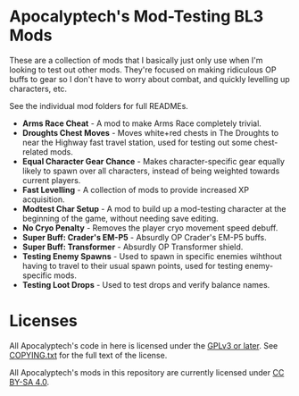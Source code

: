 Apocalyptech's Mod-Testing BL3 Mods
===================================

These are a collection of mods that I basically just only use when I'm looking
to test out other mods.  They're focused on making ridiculous OP buffs to gear
so I don't have to worry about combat, and quickly levelling up characters, etc.

See the individual mod folders for full READMEs.

- **Arms Race Cheat** - A mod to make Arms Race completely trivial.
- **Droughts Chest Moves** - Moves white+red chests in The Droughts to near the
  Highway fast travel station, used for testing out some chest-related mods.
- **Equal Character Gear Chance** - Makes character-specific gear equally likely
  to spawn over all characters, instead of being weighted towards current players.
- **Fast Levelling** - A collection of mods to provide increased XP acquisition.
- **Modtest Char Setup** - A mod to build up a mod-testing character at the
  beginning of the game, without needing save editing.
- **No Cryo Penalty** - Removes the player cryo movement speed debuff.
- **Super Buff: Crader's EM-P5** - Absurdly OP Crader's EM-P5 buffs.
- **Super Buff: Transformer** - Absurdly OP Transformer shield.
- **Testing Enemy Spawns** - Used to spawn in specific enemies wihthout having
  to travel to their usual spawn points, used for testing enemy-specific mods.
- **Testing Loot Drops** - Used to test drops and verify balance names.

Licenses
========

All Apocalyptech's code in here is licensed under the
[GPLv3 or later](https://www.gnu.org/licenses/quick-guide-gplv3.html).
See [COPYING.txt](../COPYING.txt) for the full text of the license.

All Apocalyptech's mods in this repository are currently licensed under
[CC BY-SA 4.0](https://creativecommons.org/licenses/by-sa/4.0/).

